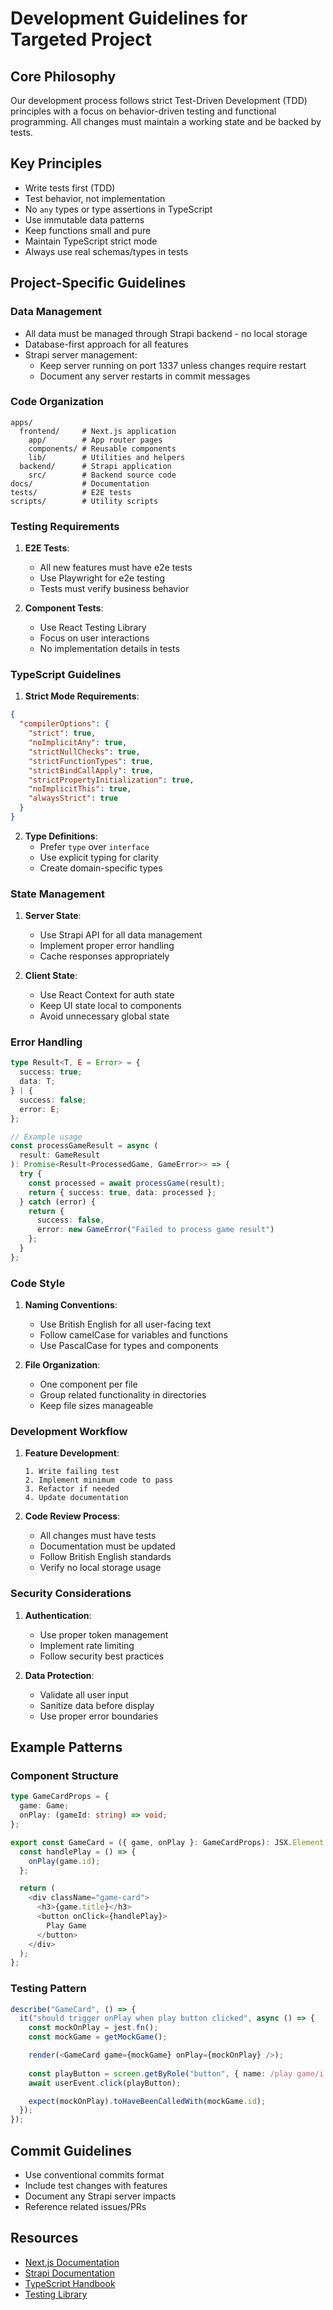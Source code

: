 # Development Guidelines for Targeted Project

## Core Philosophy

Our development process follows strict Test-Driven Development (TDD) principles with a focus on behavior-driven testing and functional programming. All changes must maintain a working state and be backed by tests.

## Key Principles

- Write tests first (TDD)
- Test behavior, not implementation
- No `any` types or type assertions in TypeScript
- Use immutable data patterns
- Keep functions small and pure
- Maintain TypeScript strict mode
- Always use real schemas/types in tests

## Project-Specific Guidelines

### Data Management
- All data must be managed through Strapi backend - no local storage
- Database-first approach for all features
- Strapi server management:
  - Keep server running on port 1337 unless changes require restart
  - Document any server restarts in commit messages

### Code Organization

```
apps/
  frontend/     # Next.js application
    app/        # App router pages
    components/ # Reusable components
    lib/        # Utilities and helpers
  backend/      # Strapi application
    src/        # Backend source code
docs/           # Documentation
tests/          # E2E tests
scripts/        # Utility scripts
```

### Testing Requirements

1. **E2E Tests**:
   - All new features must have e2e tests
   - Use Playwright for e2e testing
   - Tests must verify business behavior

2. **Component Tests**:
   - Use React Testing Library
   - Focus on user interactions
   - No implementation details in tests

### TypeScript Guidelines

1. **Strict Mode Requirements**:
```json
{
  "compilerOptions": {
    "strict": true,
    "noImplicitAny": true,
    "strictNullChecks": true,
    "strictFunctionTypes": true,
    "strictBindCallApply": true,
    "strictPropertyInitialization": true,
    "noImplicitThis": true,
    "alwaysStrict": true
  }
}
```

2. **Type Definitions**:
   - Prefer `type` over `interface`
   - Use explicit typing for clarity
   - Create domain-specific types

### State Management

1. **Server State**:
   - Use Strapi API for all data management
   - Implement proper error handling
   - Cache responses appropriately

2. **Client State**:
   - Use React Context for auth state
   - Keep UI state local to components
   - Avoid unnecessary global state

### Error Handling

```typescript
type Result<T, E = Error> = {
  success: true;
  data: T;
} | {
  success: false;
  error: E;
};

// Example usage
const processGameResult = async (
  result: GameResult
): Promise<Result<ProcessedGame, GameError>> => {
  try {
    const processed = await processGame(result);
    return { success: true, data: processed };
  } catch (error) {
    return { 
      success: false, 
      error: new GameError("Failed to process game result")
    };
  }
};
```

### Code Style

1. **Naming Conventions**:
   - Use British English for all user-facing text
   - Follow camelCase for variables and functions
   - Use PascalCase for types and components

2. **File Organization**:
   - One component per file
   - Group related functionality in directories
   - Keep file sizes manageable

### Development Workflow

1. **Feature Development**:
   ```
   1. Write failing test
   2. Implement minimum code to pass
   3. Refactor if needed
   4. Update documentation
   ```

2. **Code Review Process**:
   - All changes must have tests
   - Documentation must be updated
   - Follow British English standards
   - Verify no local storage usage

### Security Considerations

1. **Authentication**:
   - Use proper token management
   - Implement rate limiting
   - Follow security best practices

2. **Data Protection**:
   - Validate all user input
   - Sanitize data before display
   - Use proper error boundaries

## Example Patterns

### Component Structure

```typescript
type GameCardProps = {
  game: Game;
  onPlay: (gameId: string) => void;
};

export const GameCard = ({ game, onPlay }: GameCardProps): JSX.Element => {
  const handlePlay = () => {
    onPlay(game.id);
  };

  return (
    <div className="game-card">
      <h3>{game.title}</h3>
      <button onClick={handlePlay}>
        Play Game
      </button>
    </div>
  );
};
```

### Testing Pattern

```typescript
describe("GameCard", () => {
  it("should trigger onPlay when play button clicked", async () => {
    const mockOnPlay = jest.fn();
    const mockGame = getMockGame();

    render(<GameCard game={mockGame} onPlay={mockOnPlay} />);
    
    const playButton = screen.getByRole("button", { name: /play game/i });
    await userEvent.click(playButton);

    expect(mockOnPlay).toHaveBeenCalledWith(mockGame.id);
  });
});
```

## Commit Guidelines

- Use conventional commits format
- Include test changes with features
- Document any Strapi server impacts
- Reference related issues/PRs

## Resources

- [Next.js Documentation](https://nextjs.org/docs)
- [Strapi Documentation](https://docs.strapi.io)
- [TypeScript Handbook](https://www.typescriptlang.org/docs)
- [Testing Library](https://testing-library.com/docs) 